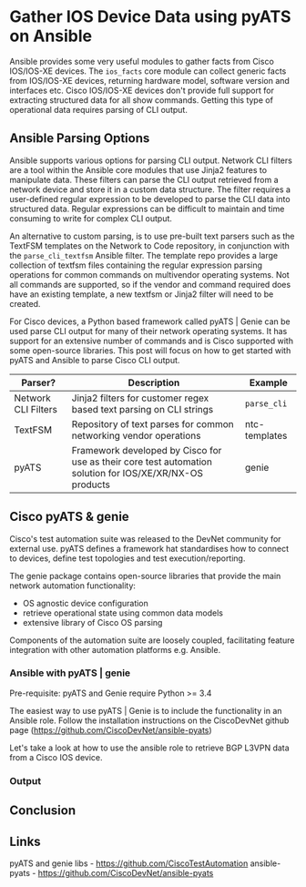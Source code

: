 # Gather IOS Device Data using pyATS on Ansible
Ansible provides some very useful modules to gather facts from Cisco IOS/IOS-XE devices. The <code>ios_facts</code> core module can collect generic facts from IOS/IOS-XE devices, returning hardware model, software version and interfaces etc. Cisco IOS/IOS-XE devices don't provide full support for extracting structured data for all show commands. Getting this type of operational data requires parsing of CLI output.

## Ansible Parsing Options
Ansible supports various options for parsing CLI output. Network CLI filters are a tool within the Ansible core modules that use Jinja2 features to manipulate data. These filters can parse the CLI output retrieved from a network device and store it in a custom data structure. The filter requires a user-defined regular expression to be developed to parse the CLI data into structured data. Regular expressions can be difficult to maintain and time consuming to write for complex CLI output.

An alternative to custom parsing, is to use pre-built text parsers such as the TextFSM templates on the Network to Code repository, in conjunction with the <code>parse_cli_textfsm</code> Ansible filter. The template repo provides a large collection of textfsm files containing the regular expression parsing operations for common commands on multivendor operating systems. Not all commands are supported, so if the vendor and command required does have an existing template, a new textfsm or Jinja2 filter will need to be created.

For Cisco devices, a Python based framework called pyATS | Genie can be used parse CLI output for many of their network operating systems. It has support for an extensive number of commands and is Cisco supported with some open-source libraries. This post will focus on how to get started with pyATS and Ansible to parse Cisco CLI output.

Parser? | Description | Example
------ | ----------- | --------
Network CLI Filters | Jinja2 filters for customer regex based text parsing on CLI strings | <code>parse_cli</code>
TextFSM | Repository of text parses for common networking vendor operations | ntc-templates
pyATS | Framework developed by Cisco for use as their core test automation solution for IOS/XE/XR/NX-OS products | genie 


## Cisco pyATS & genie
Cisco's test automation suite was released to the DevNet community for external use. pyATS defines a framework hat standardises how to connect to devices, define test topologies and test execution/reporting. 

The genie package contains open-source libraries that provide the main network automation functionality:

* OS agnostic device configuration
* retrieve operational state using common data models
* extensive library of Cisco OS parsing

Components of the automation suite are loosely coupled, facilitating feature integration with other automation platforms e.g. Ansible. 

### Ansible with pyATS | genie
Pre-requisite: pyATS and Genie require Python >= 3.4 

The easiest way to use pyATS | Genie is to include the functionality in an Ansible role. Follow the installation instructions on the CiscoDevNet github page (https://github.com/CiscoDevNet/ansible-pyats) 

Let's take a look at how to use the ansible role to retrieve BGP L3VPN data from a Cisco IOS device. 

### Output

## Conclusion 

## Links
pyATS and genie libs - https://github.com/CiscoTestAutomation
ansible-pyats - https://github.com/CiscoDevNet/ansible-pyats
